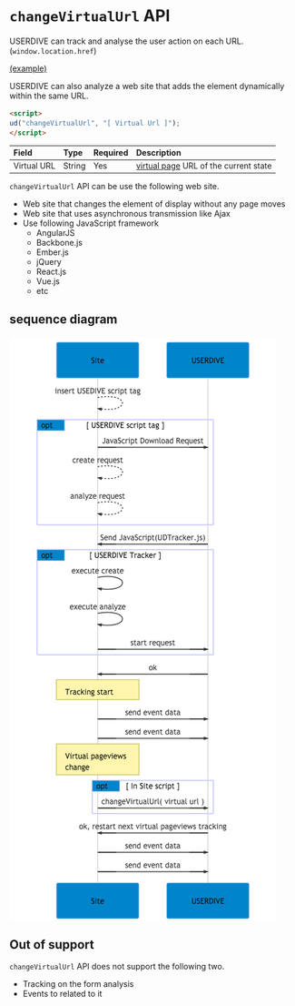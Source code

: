 # `changeVirtualUrl` API

USERDIVE can track and analyse the user action on each URL. (`window.location.href`)

[(example)](https://uncovertruth.github.io/examples/t/changevirtualurl.html)

USERDIVE can also analyze a web site that adds the element dynamically within the same URL.

```html
<script>
ud("changeVirtualUrl", "[ Virtual Url ]");
</script>
```

| Field       | Type   | Required | Description                                                            |
|:------------|:-------|:---------|:-----------------------------------------------------------------------|
| Virtual URL | String | Yes      | [virtual page](../../../guide/snapshot.html) URL of the current state |

`changeVirtualUrl` API can be use the following web site.

- Web site that changes the element of display without any page moves
- Web site that uses asynchronous transmission like Ajax
- Use following JavaScript framework
    - AngularJS
    - Backbone.js
    - Ember.js
    - jQuery
    - React.js
    - Vue.js
    - etc

## sequence diagram

![change virtual url](../../../../../ja/web/devguide/javascript/api/mmd/changevirtualurl.mmd.png)

## Out of support

`changeVirtualUrl` API does not support the following two.

- Tracking on the form analysis
- Events to related to it
